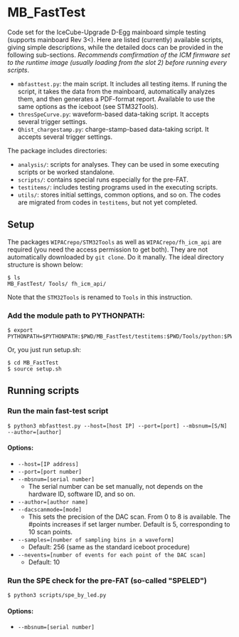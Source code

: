# MB_FastTest
Code set for the IceCube-Upgrade D-Egg mainboard simple testing (supports mainboard Rev 3<). Here are listed (currently) available scripts, giving simple descriptions, while the detailed docs can be provided in the following sub-sections. *Recommends comfirmation of the ICM firmware set to the runtime image (usually loading from the slot 2) before running every scripts*. 

- `mbfasttest.py`: the main script. It includes all testing items. If runing the script, it takes the data from the mainboard, automatically analyzes them, and then generates a PDF-format report. 
Available to use the same options as the iceboot (see STM32Tools). 
- `thresSpeCurve.py`: waveform-based data-taking script. It accepts several trigger settings.  
- `Qhist_chargestamp.py`: charge-stamp-based data-taking script. It accepts several trigger settings.

The package includes directories:
- `analysis/`: scripts for analyses. They can be used in some executing scripts or be worked standalone.
- `scripts/`: contains special runs especially for the pre-FAT.
- `testitems/`: includes testing programs used in the executing scripts. 
- `utils/`: stores initial settings, common options, and so on. The codes are migrated from codes in `testitems`, but not yet completed. 

## Setup
The packages `WIPACrepo/STM32Tools` as well as `WIPACrepo/fh_icm_api` are required (you need the access permission to get both). They are not automatically downloaded by `git clone`. Do it manally. The ideal directory structure is shown below:
```
$ ls
MB_FastTest/ Tools/ fh_icm_api/
```
Note that the `STM32Tools` is renamed to `Tools` in this instruction. 

### Add the module path to PYTHONPATH: 
```
$ export PYTHONPATH=$PYTHONPATH:$PWD/MB_FastTest/testitems:$PWD/Tools/python:$PWD/fh_icm_api
```
Or, you just run setup.sh: 
```
$ cd MB_FastTest
$ source setup.sh
```

## Running scripts

### Run the main fast-test script 
```
$ python3 mbfasttest.py --host=[host IP] --port=[port] --mbsnum=[S/N] --author=[author]
```
#### Options: 
- `--host=[IP address]`
- `--port=[port number]`
- `--mbsnum=[serial number]`
   - The serial number can be set manually, not depends on the hardware ID, software ID, and so on.
- `--author=[author name]`
- `--dacscanmode=[mode]`
   - This sets the precision of the DAC scan. From 0 to 8 is available. The #points increases if set larger number. Default is 5, corresponding to 10 scan points. 
- `--samples=[number of sampling bins in a waveform]` 
   - Default: 256 (same as the standard iceboot procedure)
- `--nevents=[number of events for each point of the DAC scan]` 
   - Default: 10
 
### Run the SPE check for the pre-FAT (so-called "SPELED")
```
$ python3 scripts/spe_by_led.py
```
#### Options:
- `--mbsnum=[serial number]`
